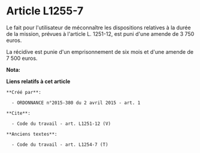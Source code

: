 # Article L1255-7

Le fait pour l'utilisateur de méconnaître les dispositions relatives à la durée de la mission, prévues à l'article L.
1251-12, est puni d'une amende de 3 750 euros. 

La récidive est punie d'un emprisonnement de six mois et d'une amende de 7 500 euros.

**Nota:**



**Liens relatifs à cet article**

	**Créé par**:

	  - ORDONNANCE n°2015-380 du 2 avril 2015 - art. 1

	**Cite**:

	  - Code du travail - art. L1251-12 (V)

	**Anciens textes**:

	  - Code du travail - art. L1254-7 (T)
